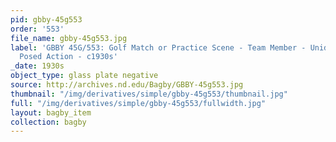 ```yaml
---
pid: gbby-45g553
order: '553'
file_name: gbby-45g553.jpg
label: 'GBBY 45G/553: Golf Match or Practice Scene - Team Member - Unidentified -
  Posed Action - c1930s'
_date: 1930s
object_type: glass plate negative
source: http://archives.nd.edu/Bagby/GBBY-45g553.jpg
thumbnail: "/img/derivatives/simple/gbby-45g553/thumbnail.jpg"
full: "/img/derivatives/simple/gbby-45g553/fullwidth.jpg"
layout: bagby_item
collection: bagby
---
```

